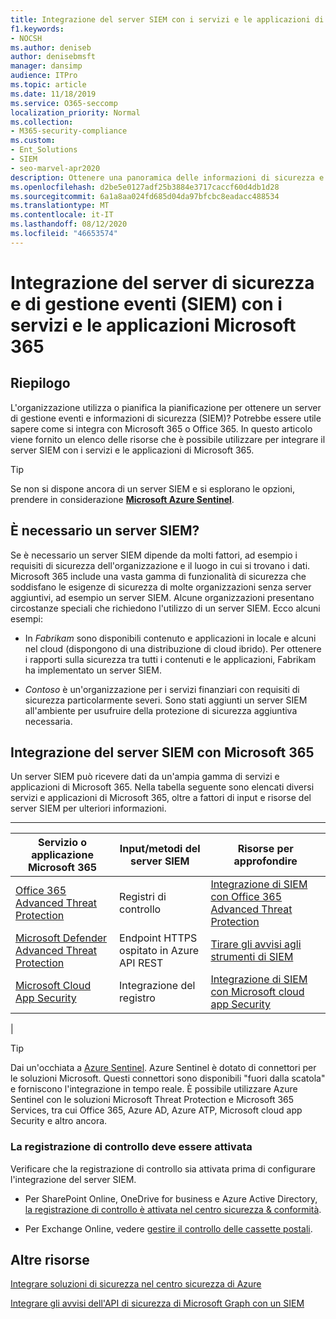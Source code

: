 ```yaml
---
title: Integrazione del server SIEM con i servizi e le applicazioni di Microsoft 365
f1.keywords:
- NOCSH
ms.author: deniseb
author: denisebmsft
manager: dansimp
audience: ITPro
ms.topic: article
ms.date: 11/18/2019
ms.service: O365-seccomp
localization_priority: Normal
ms.collection:
- M365-security-compliance
ms.custom:
- Ent_Solutions
- SIEM
- seo-marvel-apr2020
description: Ottenere una panoramica delle informazioni di sicurezza e dell'integrazione del server di gestione eventi (SIEM) con i servizi e le applicazioni cloud di Microsoft 365
ms.openlocfilehash: d2be5e0127adf25b3884e3717caccf60d4db1d28
ms.sourcegitcommit: 6a1a8aa024fd685d04da97bfcbc8eadacc488534
ms.translationtype: MT
ms.contentlocale: it-IT
ms.lasthandoff: 08/12/2020
ms.locfileid: "46653574"
---
```

# <a name="security-information-and-event-management-siem-server-integration-with-microsoft-365-services-and-applications"></a>Integrazione del server di sicurezza e di gestione eventi (SIEM) con i servizi e le applicazioni Microsoft 365

## <a name="summary"></a>Riepilogo

L'organizzazione utilizza o pianifica la pianificazione per ottenere un server di gestione eventi e informazioni di sicurezza (SIEM)? Potrebbe essere utile sapere come si integra con Microsoft 365 o Office 365. In questo articolo viene fornito un elenco delle risorse che è possibile utilizzare per integrare il server SIEM con i servizi e le applicazioni di Microsoft 365.

> [!TIP]
> Se non si dispone ancora di un server SIEM e si esplorano le opzioni, prendere in considerazione **[Microsoft Azure Sentinel](https://docs.microsoft.com/azure/sentinel/overview)**.

## <a name="do-i-need-a-siem-server"></a>È necessario un server SIEM?

Se è necessario un server SIEM dipende da molti fattori, ad esempio i requisiti di sicurezza dell'organizzazione e il luogo in cui si trovano i dati. Microsoft 365 include una vasta gamma di funzionalità di sicurezza che soddisfano le esigenze di sicurezza di molte organizzazioni senza server aggiuntivi, ad esempio un server SIEM. Alcune organizzazioni presentano circostanze speciali che richiedono l'utilizzo di un server SIEM. Ecco alcuni esempi:

- In *Fabrikam* sono disponibili contenuto e applicazioni in locale e alcuni nel cloud (dispongono di una distribuzione di cloud ibrido). Per ottenere i rapporti sulla sicurezza tra tutti i contenuti e le applicazioni, Fabrikam ha implementato un server SIEM.

- *Contoso* è un'organizzazione per i servizi finanziari con requisiti di sicurezza particolarmente severi. Sono stati aggiunti un server SIEM all'ambiente per usufruire della protezione di sicurezza aggiuntiva necessaria.

## <a name="siem-server-integration-with-microsoft-365"></a>Integrazione del server SIEM con Microsoft 365

Un server SIEM può ricevere dati da un'ampia gamma di servizi e applicazioni di Microsoft 365. Nella tabella seguente sono elencati diversi servizi e applicazioni di Microsoft 365, oltre a fattori di input e risorse del server SIEM per ulteriori informazioni.

****

|Servizio o applicazione Microsoft 365|Input/metodi del server SIEM|Risorse per approfondire|
|---|---|---|
|[Office 365 Advanced Threat Protection](office-365-atp.md)|Registri di controllo|[Integrazione di SIEM con Office 365 Advanced Threat Protection](siem-integration-with-office-365-ti.md)|
|[Microsoft Defender Advanced Threat Protection](https://docs.microsoft.com/windows/security/threat-protection/)|Endpoint HTTPS ospitato in Azure <br/>API REST|[Tirare gli avvisi agli strumenti di SIEM](https://docs.microsoft.com/windows/security/threat-protection/microsoft-defender-atp/configure-siem)|
|[Microsoft Cloud App Security](https://docs.microsoft.com/cloud-app-security/what-is-cloud-app-security)|Integrazione del registro|[Integrazione di SIEM con Microsoft cloud app Security](https://docs.microsoft.com/cloud-app-security/siem)|
|

> [!TIP]
> Dai un'occhiata a [Azure Sentinel](https://docs.microsoft.com/azure/sentinel/overview). Azure Sentinel è dotato di connettori per le soluzioni Microsoft. Questi connettori sono disponibili "fuori dalla scatola" e forniscono l'integrazione in tempo reale. È possibile utilizzare Azure Sentinel con le soluzioni Microsoft Threat Protection e Microsoft 365 Services, tra cui Office 365, Azure AD, Azure ATP, Microsoft cloud app Security e altro ancora.

### <a name="audit-logging-must-be-turned-on"></a>La registrazione di controllo deve essere attivata

Verificare che la registrazione di controllo sia attivata prima di configurare l'integrazione del server SIEM.

- Per SharePoint Online, OneDrive for business e Azure Active Directory, [la registrazione di controllo è attivata nel centro sicurezza & conformità](../../compliance/turn-audit-log-search-on-or-off.md).

- Per Exchange Online, vedere [gestire il controllo delle cassette postali](../../compliance/enable-mailbox-auditing.md).

## <a name="more-resources"></a>Altre risorse

[Integrare soluzioni di sicurezza nel centro sicurezza di Azure](https://docs.microsoft.com/azure/security-center/security-center-partner-integration#exporting-data-to-a-siem)

[Integrare gli avvisi dell'API di sicurezza di Microsoft Graph con un SIEM](https://docs.microsoft.com/graph/security-integration)
